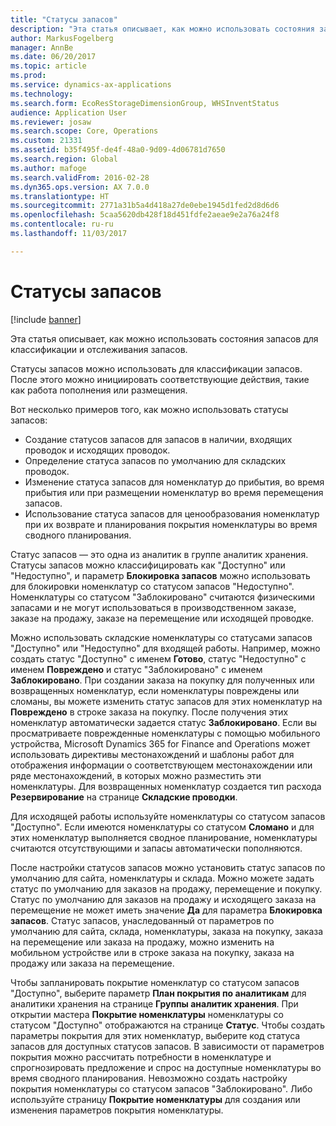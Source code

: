 ```yaml
---
title: "Статусы запасов"
description: "Эта статья описывает, как можно использовать состояния запасов для классификации и отслеживания запасов."
author: MarkusFogelberg
manager: AnnBe
ms.date: 06/20/2017
ms.topic: article
ms.prod: 
ms.service: dynamics-ax-applications
ms.technology: 
ms.search.form: EcoResStorageDimensionGroup, WHSInventStatus
audience: Application User
ms.reviewer: josaw
ms.search.scope: Core, Operations
ms.custom: 21331
ms.assetid: b35f495f-de4f-48a0-9d09-4d06781d7650
ms.search.region: Global
ms.author: mafoge
ms.search.validFrom: 2016-02-28
ms.dyn365.ops.version: AX 7.0.0
ms.translationtype: HT
ms.sourcegitcommit: 2771a31b5a4d418a27de0ebe1945d1fed2d8d6d6
ms.openlocfilehash: 5caa5620db428f18d451fdfe2aeae9e2a76a24f8
ms.contentlocale: ru-ru
ms.lasthandoff: 11/03/2017

---
```


# <a name="inventory-statuses"></a>Статусы запасов

[!include [banner](../includes/banner.md)]

Эта статья описывает, как можно использовать состояния запасов для классификации и отслеживания запасов.

Статусы запасов можно использовать для классификации запасов. После этого можно инициировать соответствующие действия, такие как работа пополнения или размещения.

Вот несколько примеров того, как можно использовать статусы запасов:

-   Создание статусов запасов для запасов в наличии, входящих проводок и исходящих проводок.
-   Определение статуса запасов по умолчанию для складских проводок.
-   Изменение статуса запасов для номенклатур до прибытия, во время прибытия или при размещении номенклатур во время перемещения запасов.
-   Использование статуса запасов для ценообразования номенклатур при их возврате и планирования покрытия номенклатуры во время сводного планирования.

Статус запасов — это одна из аналитик в группе аналитик хранения. Статусы запасов можно классифицировать как "Доступно" или "Недоступно", и параметр **Блокировка запасов** можно использовать для блокировки номенклатур со статусом запасов "Недоступно". Номенклатуры со статусом "Заблокировано" считаются физическими запасами и не могут использоваться в производственном заказе, заказе на продажу, заказе на перемещение или исходящей проводке.

Можно использовать складские номенклатуры со статусами запасов "Доступно" или "Недоступно" для входящей работы. Например, можно создать статус "Доступно" с именем **Готово**, статус "Недоступно" с именем **Повреждено** и статус "Заблокировано" с именем **Заблокировано**. При создании заказа на покупку для полученных или возвращенных номенклатур, если номенклатуры повреждены или сломаны, вы можете изменить статус запасов для этих номенклатур на **Повреждено** в строке заказа на покупку. После получения этих номенклатур автоматически задается статус **Заблокировано**. Если вы просматриваете поврежденные номенклатуры с помощью мобильного устройства, Microsoft Dynamics 365 for Finance and Operations может использовать директивы местонахождений и шаблоны работ для отображения информации о соответствующем местонахождении или ряде местонахождений, в которых можно разместить эти номенклатуры. Для возвращенных номенклатур создается тип расхода **Резервирование** на странице **Складские проводки**.

Для исходящей работы используйте номенклатуры со статусом запасов "Доступно". Если имеются номенклатуры со статусом **Сломано** и для этих номенклатур выполняется сводное планирование, номенклатуры считаются отсутствующими и запасы автоматически пополняются.

После настройки статусов запасов можно установить статус запасов по умолчанию для сайта, номенклатуры и склада. Можно можете задать статус по умолчанию для заказов на продажу, перемещение и покупку. Статус по умолчанию для заказов на продажу и исходящего заказа на перемещение не может иметь значение **Да** для параметра **Блокировка запасов**. Статус запасов, унаследованный от параметров по умолчанию для сайта, склада, номенклатуры, заказа на покупку, заказа на перемещение или заказа на продажу, можно изменить на мобильном устройстве или в строке заказа на покупку, заказа на продажу или заказа на перемещение.

Чтобы запланировать покрытие номенклатур со статусом запасов "Доступно", выберите параметр **План покрытия по аналитикам** для аналитики хранения на странице **Группы аналитик хранения**. При открытии мастера **Покрытие номенклатуры** номенклатуры со статусом "Доступно" отображаются на странице **Статус**. Чтобы создать параметры покрытия для этих номенклатур, выберите код статуса запасов для доступных статусов запасов. В зависимости от параметров покрытия можно рассчитать потребности в номенклатуре и спрогнозировать предложение и спрос на доступные номенклатуры во время сводного планирования. Невозможно создать настройку покрытия номенклатуры со статусом запасов "Заблокировано". Либо используйте страницу **Покрытие номенклатуры** для создания или изменения параметров покрытия номенклатуры.

